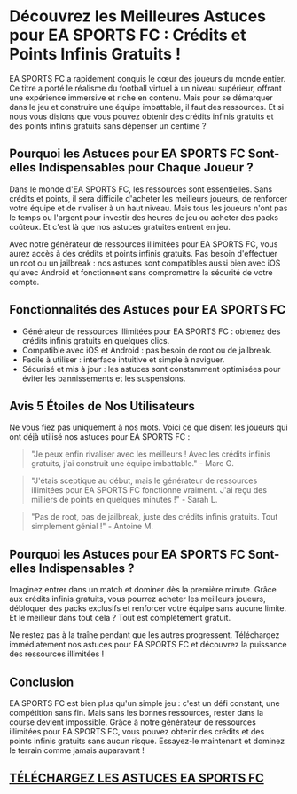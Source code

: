 <h1>Découvrez les Meilleures Astuces pour EA SPORTS FC : Crédits et Points Infinis Gratuits !</h1>

<p>EA SPORTS FC a rapidement conquis le cœur des joueurs du monde entier. Ce titre a porté le réalisme du football virtuel à un niveau supérieur, offrant une expérience immersive et riche en contenu. Mais pour se démarquer dans le jeu et construire une équipe imbattable, il faut des ressources. Et si nous vous disions que vous pouvez obtenir des crédits infinis gratuits et des points infinis gratuits sans dépenser un centime ?</p>

<h2>Pourquoi les Astuces pour EA SPORTS FC Sont-elles Indispensables pour Chaque Joueur ?</h2>

<p>Dans le monde d'EA SPORTS FC, les ressources sont essentielles. Sans crédits et points, il sera difficile d'acheter les meilleurs joueurs, de renforcer votre équipe et de rivaliser à un haut niveau. Mais tous les joueurs n'ont pas le temps ou l'argent pour investir des heures de jeu ou acheter des packs coûteux. Et c'est là que nos astuces gratuites entrent en jeu.</p>

<p>Avec notre générateur de ressources illimitées pour EA SPORTS FC, vous aurez accès à des crédits et points infinis gratuits. Pas besoin d'effectuer un root ou un jailbreak : nos astuces sont compatibles aussi bien avec iOS qu'avec Android et fonctionnent sans compromettre la sécurité de votre compte.</p>

<h2>Fonctionnalités des Astuces pour EA SPORTS FC</h2>
<ul>
  <li>Générateur de ressources illimitées pour EA SPORTS FC : obtenez des crédits infinis gratuits en quelques clics.</li>
  <li>Compatible avec iOS et Android : pas besoin de root ou de jailbreak.</li>
  <li>Facile à utiliser : interface intuitive et simple à naviguer.</li>
  <li>Sécurisé et mis à jour : les astuces sont constamment optimisées pour éviter les bannissements et les suspensions.</li>
</ul>

<h2>Avis 5 Étoiles de Nos Utilisateurs</h2>

<p>Ne vous fiez pas uniquement à nos mots. Voici ce que disent les joueurs qui ont déjà utilisé nos astuces pour EA SPORTS FC :</p>

<blockquote>
  <p>"Je peux enfin rivaliser avec les meilleurs ! Avec les crédits infinis gratuits, j'ai construit une équipe imbattable." - Marc G.</p>
</blockquote>

<blockquote>
  <p>"J'étais sceptique au début, mais le générateur de ressources illimitées pour EA SPORTS FC fonctionne vraiment. J'ai reçu des milliers de points en quelques minutes !" - Sarah L.</p>
</blockquote>

<blockquote>
  <p>"Pas de root, pas de jailbreak, juste des crédits infinis gratuits. Tout simplement génial !" - Antoine M.</p>
</blockquote>

<h2>Pourquoi les Astuces pour EA SPORTS FC Sont-elles Indispensables ?</h2>

<p>Imaginez entrer dans un match et dominer dès la première minute. Grâce aux crédits infinis gratuits, vous pourrez acheter les meilleurs joueurs, débloquer des packs exclusifs et renforcer votre équipe sans aucune limite. Et le meilleur dans tout cela ? Tout est complètement gratuit.</p>

<p>Ne restez pas à la traîne pendant que les autres progressent. Téléchargez immédiatement nos astuces pour EA SPORTS FC et découvrez la puissance des ressources illimitées !</p>

<h2>Conclusion</h2>

<p>EA SPORTS FC est bien plus qu'un simple jeu : c'est un défi constant, une compétition sans fin. Mais sans les bonnes ressources, rester dans la course devient impossible. Grâce à notre générateur de ressources illimitées pour EA SPORTS FC, vous pouvez obtenir des crédits et des points infinis gratuits sans aucun risque. Essayez-le maintenant et dominez le terrain comme jamais auparavant !</p>

## [TÉLÉCHARGEZ LES ASTUCES EA SPORTS FC](https://bit.ly/3GWdz1x)
